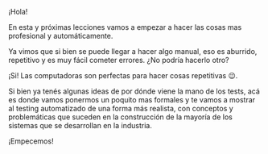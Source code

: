 ¡Hola! 

En esta y próximas lecciones vamos a empezar a hacer las cosas mas profesional y automáticamente.

Ya vimos que si bien se puede llegar a hacer algo manual, eso es aburrido, repetitivo y es muy fácil cometer errores. ¿No podría hacerlo otro?

¡Si! Las computadoras son perfectas para hacer cosas repetitivas :wink:. 

Si bien ya tenés algunas ideas de por dónde viene la mano de los tests, acá es donde vamos ponermos un poquito mas formales y te vamos a mostrar al testing automatizado de una forma más realista, con conceptos y problemáticas que suceden en la construcción de la mayoría de los sistemas que se desarrollan en la industria.

¡Empecemos!

